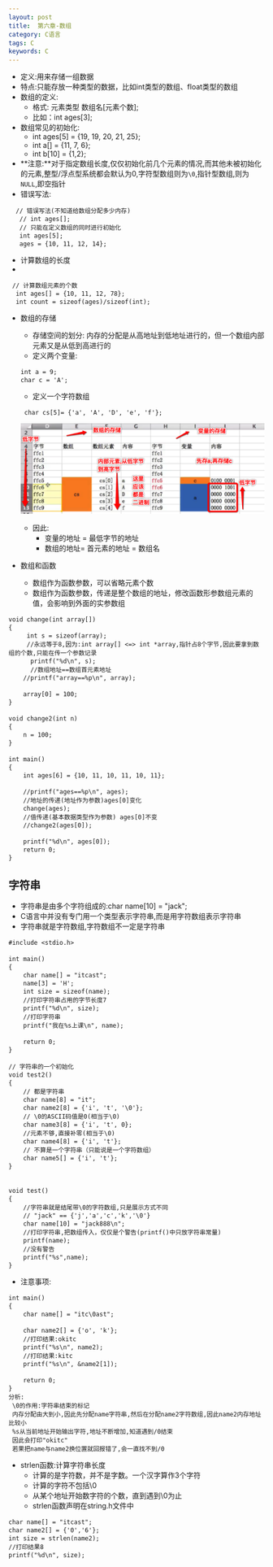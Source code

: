 ```yaml
---
layout: post
title:  第六章-数组
category: C语言
tags: C
keywords: C
---
```


* 定义:用来存储一组数据
* 特点:只能存放一种类型的数据，比如int类型的数组、float类型的数组
* 数组的定义:
	* 格式: 元素类型 数组名[元素个数];
	* 比如：int ages[3];
* 数组常见的初始化:
  * int ages[5] = {19, 19, 20, 21, 25};
  * int a[] = {11, 7, 6};
  * int b[10] = {1,2};
* **注意:**对于指定数组长度,仅仅初始化前几个元素的情况,而其他未被初始化的元素,整型/浮点型系统都会默认为0,字符型数组则为`\0`,指针型数组,则为`NULL`,即空指针
* 错误写法:

 ```
   // 错误写法(不知道给数组分配多少内存)
    // int ages[];
    // 只能在定义数组的同时进行初始化
    int ages[5];
    ages = {10, 11, 12, 14};
 ```
* 计算数组的长度
* 
```
 // 计算数组元素的个数
  int ages[] = {10, 11, 12, 78};
  int count = sizeof(ages)/sizeof(int);
```
* 数组的存储
	* 存储空间的划分: 内存的分配是从高地址到低地址进行的，但一个数组内部元素又是从低到高进行的
	* 定义两个变量:
	
	```
	int a = 9;
    char c = 'A';
	```
	
	* 定义一个字符数组
	
	```
	 char cs[5]= {'a', 'A', 'D', 'e', 'f'};
	```
	
	![存储图片](https://raw.githubusercontent.com/zhoghua123/imgsBed/master/Snip20171103_6.png)
	
	* 因此:
		* 变量的地址 = 最低字节的地址 
		* 数组的地址= 首元素的地址 = 数组名
* 数组和函数
	* 数组作为函数参数，可以省略元素个数
	* 数组作为函数参数，传递是整个数组的地址，修改函数形参数组元素的值，会影响到外面的实参数组
	
```
void change(int array[])
{
     int s = sizeof(array);
     //永远等于8,因为:int array[] <=> int *array,指针占8个字节,因此要拿到数组的个数,只能在传一个参数记录
      printf("%d\n", s);
      //数组地址==数组首元素地址
    //printf("array==%p\n", array);
    
    array[0] = 100;
}

void change2(int n)
{
    n = 100;
}

int main()
{
    int ages[6] = {10, 11, 10, 11, 10, 11};
    
    //printf("ages==%p\n", ages);
    //地址的传递(地址作为参数)ages[0]变化
    change(ages);
    //值传递(基本数据类型作为参数) ages[0]不变
    //change2(ages[0]);
    
    printf("%d\n", ages[0]);
    return 0;
}
```
## 字符串
* 字符串是由多个字符组成的:char name[10] = "jack";
* C语言中并没有专门用一个类型表示字符串,而是用字符数组表示字符串
* 字符串就是字符数组,字符数组不一定是字符串

```
#include <stdio.h>

int main()
{
    char name[] = "itcast";
    name[3] = 'H';
    int size = sizeof(name);
    //打印字符串占用的字节长度7
    printf("%d\n", size);
    //打印字符串
    printf("我在%s上课\n", name);
    
    return 0;
}

// 字符串的一个初始化
void test2()
{
    // 都是字符串
    char name[8] = "it";
    char name2[8] = {'i', 't', '\0'};
    // \0的ASCII码值是0(相当于\0)
    char name3[8] = {'i', 't', 0};
    //元素不够,直接补零(相当于\0)
    char name4[8] = {'i', 't'};
    // 不算是一个字符串（只能说是一个字符数组）
    char name5[] = {'i', 't'};
}


void test()
{
    //字符串就是结尾带\0的字符数组,只是展示方式不同
    // "jack" == {'j','a','c','k','\0'}
    char name[10] = "jack888\n";
    //打印字符串,把数组传入，仅仅是个警告(printf()中只放字符串常量)
    printf(name);
    //没有警告
    printf("%s",name);
}

```
* 注意事项:

```
int main()
{
    char name[] = "itc\0ast";
    
    char name2[] = {'o', 'k'};
    //打印结果:okitc
    printf("%s\n", name2);
    //打印结果:kitc
    printf("%s\n", &name2[1]);
    
    return 0;
}
分析:
 \0的作用:字符串结束的标记
 内存分配由大到小,因此先分配name字符串,然后在分配name2字符数组,因此name2内存地址比较小
 %s从当前地址开始输出字符,地址不断增加,知道遇到/0结束
 因此会打印"okitc"
 若果把name与name2换位置就回报错了,会一直找不到/0
```
* strlen函数:计算字符串长度
	* 计算的是字符数，并不是字数。一个汉字算作3个字符
	* 计算的字符不包括\0
	* 从某个地址开始数字符的个数，直到遇到\0为止
	* strlen函数声明在string.h文件中

```
char name[] = "itcast";
char name2[] = {'0','6'};
int size = strlen(name2);
//打印结果8
printf("%d\n", size);
```
